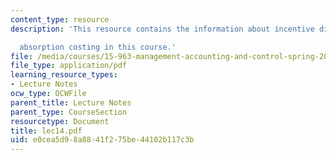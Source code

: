 ```yaml
---
content_type: resource
description: 'This resource contains the information about incentive distortions under

  absorption costing in this course.'
file: /media/courses/15-963-management-accounting-and-control-spring-2007/e0cea5d98a8841f275be44102b117c3b_lec14.pdf
file_type: application/pdf
learning_resource_types:
- Lecture Notes
ocw_type: OCWFile
parent_title: Lecture Notes
parent_type: CourseSection
resourcetype: Document
title: lec14.pdf
uid: e0cea5d9-8a88-41f2-75be-44102b117c3b
---
```

